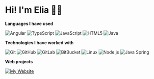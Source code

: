 # **Hi! I'm Elia** 👨‍💻

**Languages I have used**

![Angular](https://img.shields.io/badge/-Angular-000000?style=flat&logo=angular)
![TypeScript](https://img.shields.io/badge/-TypeScript-000000?style=flat&logo=typescript&logoColor=007ACC)
![JavaScript](https://img.shields.io/badge/-JavaScript-000000?style=flat&logo=javascript)
![HTML5](https://img.shields.io/badge/-HTML5-000000?style=flat&logo=HTML5)
![Java](https://img.shields.io/badge/-Java-000000?style=flat&logo=Java&logoColor=007396)

 **Technologies I have worked with**
 
 ![Git](https://img.shields.io/badge/-Git-000000?style=flat&logo=git&logoColor=F05032)
![GitHub](https://img.shields.io/badge/-GitHub-000000?style=flat&logo=github&logoColor=FFFFFF)
 ![GitLab](https://img.shields.io/badge/-GitLab-000000?style=flat&logo=gitlab&logoColor=F05032)
  ![BitBucket](https://img.shields.io/badge/-BitBucket-000000?style=flat&logo=bitbucket&logoColor=F05032)
![Linux](https://img.shields.io/badge/-Linux-000000?style=flat&logo=linux&logoColor=FCC624)
![Node.js](https://img.shields.io/badge/-Node.js-000000?style=flat&logo=node.js&logoColor=339933)
![Java Spring](https://img.shields.io/badge/-Spring-000000?style=flat&logo=spring&logoColor=6DB33F)

**Web projects**

[![My Website](https://img.shields.io/badge/-🧬&nbsp;&nbsp;My&nbsp;Website-000000?style=flat)](https://github.com/twopill/elia)
